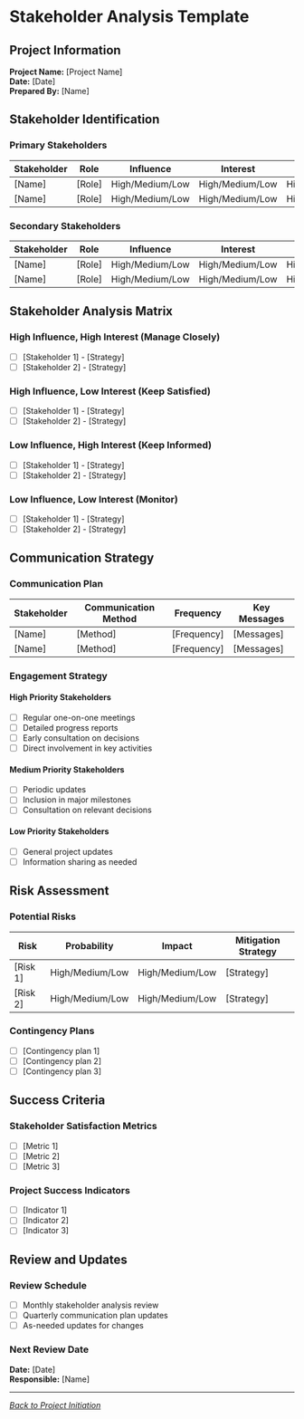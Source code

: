 # Stakeholder Analysis Template

## Project Information

**Project Name:** [Project Name]  
**Date:** [Date]  
**Prepared By:** [Name]

## Stakeholder Identification

### Primary Stakeholders

| Stakeholder | Role | Influence | Interest | Impact |
|-------------|------|-----------|----------|--------|
| [Name] | [Role] | High/Medium/Low | High/Medium/Low | High/Medium/Low |
| [Name] | [Role] | High/Medium/Low | High/Medium/Low | High/Medium/Low |

### Secondary Stakeholders

| Stakeholder | Role | Influence | Interest | Impact |
|-------------|------|-----------|----------|--------|
| [Name] | [Role] | High/Medium/Low | High/Medium/Low | High/Medium/Low |
| [Name] | [Role] | High/Medium/Low | High/Medium/Low | High/Medium/Low |

## Stakeholder Analysis Matrix

### High Influence, High Interest (Manage Closely)
- [ ] [Stakeholder 1] - [Strategy]
- [ ] [Stakeholder 2] - [Strategy]

### High Influence, Low Interest (Keep Satisfied)
- [ ] [Stakeholder 1] - [Strategy]
- [ ] [Stakeholder 2] - [Strategy]

### Low Influence, High Interest (Keep Informed)
- [ ] [Stakeholder 1] - [Strategy]
- [ ] [Stakeholder 2] - [Strategy]

### Low Influence, Low Interest (Monitor)
- [ ] [Stakeholder 1] - [Strategy]
- [ ] [Stakeholder 2] - [Strategy]

## Communication Strategy

### Communication Plan

| Stakeholder | Communication Method | Frequency | Key Messages |
|-------------|---------------------|-----------|--------------|
| [Name] | [Method] | [Frequency] | [Messages] |
| [Name] | [Method] | [Frequency] | [Messages] |

### Engagement Strategy

#### High Priority Stakeholders
- [ ] Regular one-on-one meetings
- [ ] Detailed progress reports
- [ ] Early consultation on decisions
- [ ] Direct involvement in key activities

#### Medium Priority Stakeholders
- [ ] Periodic updates
- [ ] Inclusion in major milestones
- [ ] Consultation on relevant decisions

#### Low Priority Stakeholders
- [ ] General project updates
- [ ] Information sharing as needed

## Risk Assessment

### Potential Risks

| Risk | Probability | Impact | Mitigation Strategy |
|------|-------------|--------|-------------------|
| [Risk 1] | High/Medium/Low | High/Medium/Low | [Strategy] |
| [Risk 2] | High/Medium/Low | High/Medium/Low | [Strategy] |

### Contingency Plans

- [ ] [Contingency plan 1]
- [ ] [Contingency plan 2]
- [ ] [Contingency plan 3]

## Success Criteria

### Stakeholder Satisfaction Metrics
- [ ] [Metric 1]
- [ ] [Metric 2]
- [ ] [Metric 3]

### Project Success Indicators
- [ ] [Indicator 1]
- [ ] [Indicator 2]
- [ ] [Indicator 3]

## Review and Updates

### Review Schedule
- [ ] Monthly stakeholder analysis review
- [ ] Quarterly communication plan updates
- [ ] As-needed updates for changes

### Next Review Date
**Date:** [Date]  
**Responsible:** [Name]

---

*[Back to Project Initiation](../project-initiation/)*
